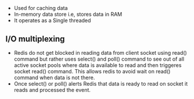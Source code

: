 
## 

- Used for caching data
- In-memory data store i.e, stores data in RAM
- It operates as a Single threaded 

## I/O multiplexing
- Redis do not get blocked in reading data from client socket using read() command but rather uses select() and poll() command to see out of all active socket pools where data is available to read and then triggeres socket read() command. This allows redis to avoid wait on read() command when data is not there.
- Once select() or poll() alerts Redis that data is ready to read on socket it reads and processed the event.
